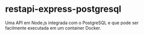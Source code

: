 # restapi-express-postgresql
Uma API em Node.js integrada com o PostgreSQL e que pode ser facilmente executada em um container Docker.
